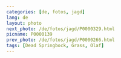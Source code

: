```yaml
---
categories: [de, fotos, jagd]
lang: de
layout: photo
next_photo: /de/fotos/jagd/P0000329.html
picname: P0000139
prev_photo: /de/fotos/jagd/P0000266.html
tags: [Dead Springbock, Grass, Olaf]
---
```

